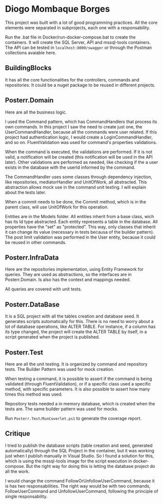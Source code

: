 # Diogo Mombaque Borges


This project was built with a lot of good programming practices. All the core elements were separated in subprojects, each one with a responsability. 

Run the .bat file in Docker/run-docker-compose.bat to create the containers. It will create the SQL Server, API and mssql-tools containers. The API can be tested in  `localhost:8000/swagger` or through the Postman collections avaiable here.

## BuildingBlocks

It has all the core functionalities for the controllers, commands and repositories. It could be a nuget package to be reused in different projects.


## Posterr.Domain

Here are all the business logic.
	
I used the Command pattern, which has  CommandHandlers that process its own commands. In this project I saw the need to create just one, the UserCommandHandler, because all the commands were user related. If this project had authentication logic, I would create a LoginCommandHandler, and so on. FluentValidation was used for command's properties validations.

When the command is executed, the validations are performed. If it is not valid, a notification will be created (this notification will be used in the API later). Other validations are performed as needed, like checking if the a user exists in the database with the userId informed by the command.
	
The CommandHandler uses some classes through dependency injection, like repositories, mediatorHandler and UnitOfWork, all abstracted. This abstraction allows mock use in the command unit testing. I will explain about the tests later.
	
When a commit needs to be done, the Commit method, which is in the parent class, will use UnitOfWork for this operation.
	
Entities are in the Models folder. All entities inherit from a base class, wich has its Id type abstracted. Each entity represents a table in the database. All properties have the "set" as "protected". This way, only classes that inherit it can change its value (necessary in tests becausa of the builder pattern). The post limit validation was performed in the User entity, because it could be reused in other commands. 

	
	
## Posterr.InfraData

Here are the repositories implementation, using Entity Framework for queries. They are used as abstractions, so the interfaces are in Posterr.Domain. Is also has the context and mappings needed.
	
All queries are covered with unit tests.

	
## Posterr.DataBase

It is a SQL project with all the tables creation and database seed. It generates scripts automatically for this. There is no need to worry about a lot of database operations, like ALTER TABLE. For instance, if a column has its type changed, the project will create the ALTER TABLE by itself, in a script generated when the project is published.
	
	
## Posterr.Test

Here are all the unit testing. It is organized by command and repository tests. The Builder Pattern was used for mock creation. 
	
When testing a command, it is possible to assert if the command is being validated (through FluentValidation), or if a specific class used a specific method, with specific parameters. It is also possible to assert how many times this method was used.
	
Repository tests needed a in memory database, which is created when the tests are. The same builder pattern was used for mocks.

Run `Posterr.Test/RunCoverlet.ps1` to generate the coverage report.


## Critique

I tried to publish the database scripts (table creation and seed, generated automatically) through the SQL Project in the container, but it was working just when I publish manually in Visual Studio. So I found a solution for this, which is using the mssql-tools image for the script execution in docker-compose. But the right way for doing this is letting the database project do all the work.

I would change the command FollowOrUnfollowUserCommand, because it is has two responsabilities. The right way would be with two commands, FollowUserCommand and UnfollowUserCommand, following the principle of single responsability.
